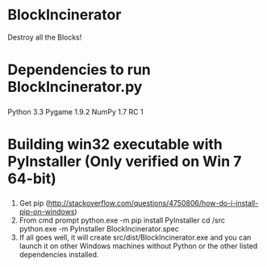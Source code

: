 BlockIncinerator
================

Destroy all the Blocks!

#####
# Dependencies to run BlockIncinerator.py
#####
Python 3.3
Pygame 1.9.2
NumPy 1.7 RC 1

#####
# Building win32 executable with PyInstaller (Only verified on Win 7 64-bit)
#####
1) Get pip (http://stackoverflow.com/questions/4750806/how-do-i-install-pip-on-windows)
2) From cmd prompt
python.exe -m pip install PyInstaller
cd <location of BlockIncinerator>/src
python.exe -m PyInstaller BlockIncinerator.spec
3) If all goes well, it will create src/dist/BlockIncinerator.exe and you can launch it on other Windows machines without Python or the other listed dependencies installed.